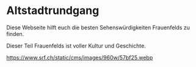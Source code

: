 # Altstadtrundgang
Diese Webseite hilft euch die besten Sehenswürdigkeiten Frauenfelds zu finden.

Dieser Teil Frauenfelds ist voller Kultur und Geschichte.

https://www.srf.ch/static/cms/images/960w/57bf25.webp
